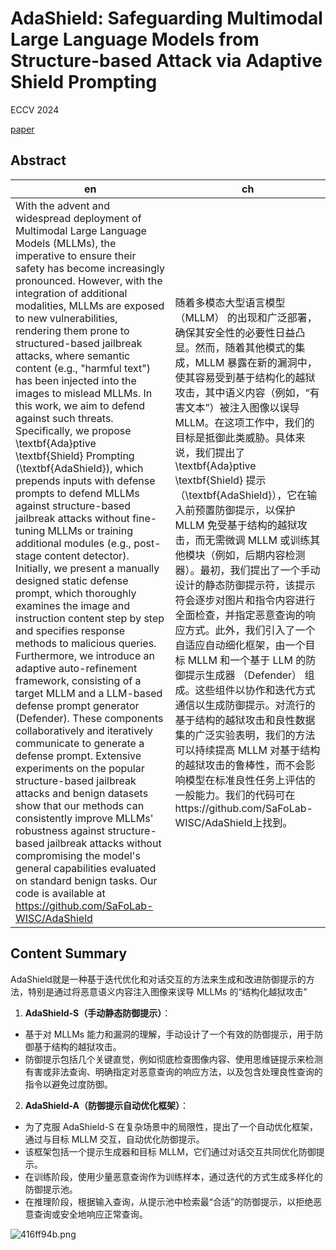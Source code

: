 # AdaShield: Safeguarding Multimodal Large Language Models from Structure-based Attack via Adaptive Shield Prompting #

ECCV 2024

[paper](https://arxiv.org/abs/2403.09513)

## Abstract ##
| en | ch |  
| --- | --- |  
| With the advent and widespread deployment of Multimodal Large Language Models (MLLMs), the imperative to ensure their safety has become increasingly pronounced. However, with the integration of additional modalities, MLLMs are exposed to new vulnerabilities, rendering them prone to structured-based jailbreak attacks, where semantic content (e.g., "harmful text") has been injected into the images to mislead MLLMs. In this work, we aim to defend against such threats. Specifically, we propose \textbf{Ada}ptive \textbf{Shield} Prompting (\textbf{AdaShield}), which prepends inputs with defense prompts to defend MLLMs against structure-based jailbreak attacks without fine-tuning MLLMs or training additional modules (e.g., post-stage content detector). Initially, we present a manually designed static defense prompt, which thoroughly examines the image and instruction content step by step and specifies response methods to malicious queries. Furthermore, we introduce an adaptive auto-refinement framework, consisting of a target MLLM and a LLM-based defense prompt generator (Defender). These components collaboratively and iteratively communicate to generate a defense prompt. Extensive experiments on the popular structure-based jailbreak attacks and benign datasets show that our methods can consistently improve MLLMs' robustness against structure-based jailbreak attacks without compromising the model's general capabilities evaluated on standard benign tasks. Our code is available at https://github.com/SaFoLab-WISC/AdaShield | 随着多模态大型语言模型 （MLLM） 的出现和广泛部署，确保其安全性的必要性日益凸显。然而，随着其他模式的集成，MLLM 暴露在新的漏洞中，使其容易受到基于结构化的越狱攻击，其中语义内容（例如，“有害文本”）被注入图像以误导 MLLM。在这项工作中，我们的目标是抵御此类威胁。具体来说，我们提出了 \textbf{Ada}ptive \textbf{Shield} 提示 （\textbf{AdaShield}），它在输入前预置防御提示，以保护 MLLM 免受基于结构的越狱攻击，而无需微调 MLLM 或训练其他模块（例如，后期内容检测器）。最初，我们提出了一个手动设计的静态防御提示符，该提示符会逐步对图片和指令内容进行全面检查，并指定恶意查询的响应方式。此外，我们引入了一个自适应自动细化框架，由一个目标 MLLM 和一个基于 LLM 的防御提示生成器 （Defender） 组成。这些组件以协作和迭代方式通信以生成防御提示。对流行的基于结构的越狱攻击和良性数据集的广泛实验表明，我们的方法可以持续提高 MLLM 对基于结构的越狱攻击的鲁棒性，而不会影响模型在标准良性任务上评估的一般能力。我们的代码可在https://github.com/SaFoLab-WISC/AdaShield上找到。 |

## Content Summary ##
AdaShield就是一种基于迭代优化和对话交互的方法来生成和改进防御提示的方法，特别是通过将恶意语义内容注入图像来误导 MLLMs 的“结构化越狱攻击”

1. **AdaShield-S（手动静态防御提示）**：
  - 基于对 MLLMs 能力和漏洞的理解，手动设计了一个有效的防御提示，用于防御基于结构的越狱攻击。
  - 防御提示包括几个关键直觉，例如彻底检查图像内容、使用思维链提示来检测有害或非法查询、明确指定对恶意查询的响应方法，以及包含处理良性查询的指令以避免过度防御。

2. **AdaShield-A（防御提示自动优化框架）**：
  - 为了克服 AdaShield-S 在复杂场景中的局限性，提出了一个自动优化框架，通过与目标 MLLM 交互，自动优化防御提示。
  - 该框架包括一个提示生成器和目标 MLLM，它们通过对话交互共同优化防御提示。
  - 在训练阶段，使用少量恶意查询作为训练样本，通过迭代的方式生成多样化的防御提示池。
  - 在推理阶段，根据输入查询，从提示池中检索最“合适”的防御提示，以拒绝恶意查询或安全地响应正常查询。

![416ff94b.png](https://s2.loli.net/2024/09/02/9F4nBigztI3oJYv.png)